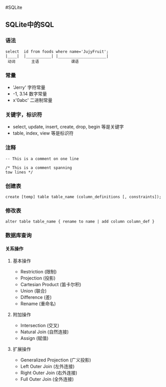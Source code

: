 #SQLite

## SQLite中的SQL

### 语法
```
select  id from foods where name='JujyFruit';
|____|  |___________| |_____________________|
 动词       主语              谓语
```
 
### 常量

- 'Jerry' 字符常量
- -1, 3.14 数字常量
- x'0abc' 二进制常量

### 关键字，标识符

- select, update, insert, create, drop, begin 等是关键字
- table, index, view 等是标识符

### 注释

`-- This is a comment on one line`
```
/* This is a comment spanning
tow lines */
```

### 创建表

`create [temp] table table_name (column_definitions [, constraints]);`

### 修改表

`alter table table_name { rename to name | add column column_def }`

### 数据库查询

#### 关系操作

1. 基本操作
    * Restriction (限制)
    * Projection (投影)
    * Cartesian Product (笛卡尔积)
    * Union (联合)
    * Difference (差)
    * Rename (重命名)

2. 附加操作
    * Intersection (交叉)
    * Natural Join (自然连接)
    * Assign (赋值)

3. 扩展操作
    * Generalized Projection (广义投影) 
    * Left Outer Join (左外连接)
    * Right Outer Join (右外连接)
    * Full Outer Join (全外连接)


